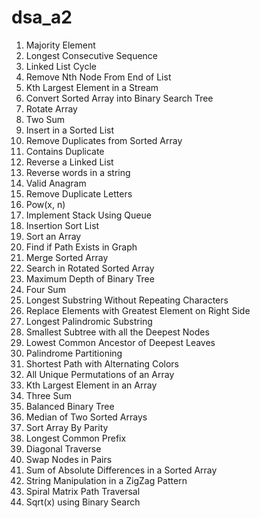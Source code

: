 # dsa_a2

1. Majority Element
2. Longest Consecutive Sequence
3. Linked List Cycle
4. Remove Nth Node From End of List
5. Kth Largest Element in a Stream
6. Convert Sorted Array into Binary Search Tree
7. Rotate Array
8. Two Sum
9. Insert in a Sorted List
10. Remove Duplicates from Sorted Array
11. Contains Duplicate
12. Reverse a Linked List
13. Reverse words in a string
14. Valid Anagram
15. Remove Duplicate Letters
16. Pow(x, n)
17. Implement Stack Using Queue
18. Insertion Sort List
19. Sort an Array
20. Find if Path Exists in Graph
21. Merge Sorted Array
22. Search in Rotated Sorted Array
23. Maximum Depth of Binary Tree
24. Four Sum
25. Longest Substring Without Repeating Characters
26. Replace Elements with Greatest Element on Right Side
27. Longest Palindromic Substring
28. Smallest Subtree with all the Deepest Nodes
29. Lowest Common Ancestor of Deepest Leaves
30. Palindrome Partitioning
31. Shortest Path with Alternating Colors
32. All Unique Permutations of an Array
33. Kth Largest Element in an Array
34. Three Sum
35. Balanced Binary Tree
36. Median of Two Sorted Arrays
37. Sort Array By Parity
38. Longest Common Prefix
39. Diagonal Traverse
40. Swap Nodes in Pairs
41. Sum of Absolute Differences in a Sorted Array
42. String Manipulation in a ZigZag Pattern
43. Spiral Matrix Path Traversal
44. Sqrt(x) using Binary Search
